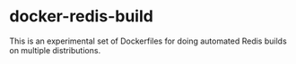 # docker-redis-build

This is an experimental set of Dockerfiles for doing automated Redis builds on multiple distributions.
